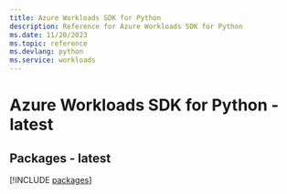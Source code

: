 ```yaml
---
title: Azure Workloads SDK for Python
description: Reference for Azure Workloads SDK for Python
ms.date: 11/20/2023
ms.topic: reference
ms.devlang: python
ms.service: workloads
---
```

# Azure Workloads SDK for Python - latest
## Packages - latest
[!INCLUDE [packages](workloads-index.md)]